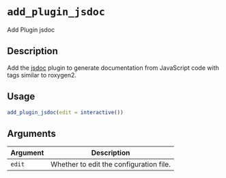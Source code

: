 # `add_plugin_jsdoc`

Add Plugin jsdoc


## Description

Add the [jsdoc](https://github.com/jsdoc/jsdoc) 
 plugin to generate documentation from JavaScript code
 with tags similar to roxygen2.


## Usage

```r
add_plugin_jsdoc(edit = interactive())
```


## Arguments

Argument      |Description
------------- |----------------
`edit`     |     Whether to edit the configuration file.


